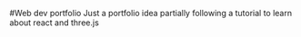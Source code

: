 #Web dev portfolio
Just a portfolio idea partially following a tutorial to learn about react and three.js